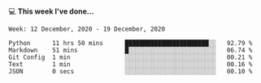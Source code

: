 💻 **This week I've done...**

<!--START_SECTION:waka-->
```text
Week: 12 December, 2020 - 19 December, 2020

Python      11 hrs 50 mins      ███████████████████████░░   92.79 % 
Markdown    51 mins             █░░░░░░░░░░░░░░░░░░░░░░░░   06.74 % 
Git Config  1 min               ░░░░░░░░░░░░░░░░░░░░░░░░░   00.21 % 
Text        1 min               ░░░░░░░░░░░░░░░░░░░░░░░░░   00.16 % 
JSON        0 secs              ░░░░░░░░░░░░░░░░░░░░░░░░░   00.10 %
```
<!--END_SECTION:waka-->
